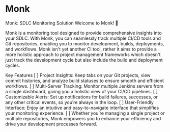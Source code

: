 # Monk
Monk: SDLC Monitoring Solution
Welcome to Monk! 🚀

Monk is a  monitoring tool designed to provide comprehensive insights into your SDLC. With Monk, you can seamlessly track multiple CI/CD tools and Git repositories, enabling you to monitor development, builds, deployments, and workflows. Monk isn't yet another CI tool, rather it aims to provide a more holistic approach to project management frameworks which doesn't just track the development cycle but also include the build and deployment cycles.

Key Features
[ ] Project Insights: Keep tabs on your Git projects, view commit histories, and analyze build statuses to ensure smooth and efficient workflows.
[ ] Multi-Server Tracking: Monitor multiple Jenkins servers from a single dashboard, giving you a holistic view of your CI/CD pipelines.
[ ] Customizable Alerts: Set up notifications for build failures, successes, or any other critical events, so you’re always in the loop.
[ ] User-Friendly Interface: Enjoy an intuitive and easy-to-navigate interface that simplifies your monitoring experience.
[ ] Whether you’re managing a single project or multiple repositories, Monk empowers you to enhance your efficiency and drive your development processes forward.





